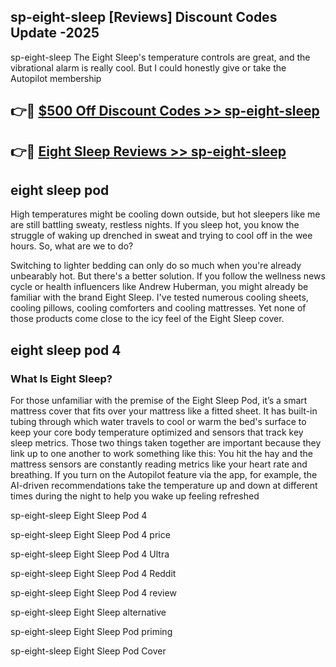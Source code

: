## sp-eight-sleep [Reviews​] Discount Codes Update -2025

sp-eight-sleep The Eight Sleep's temperature controls are great, and the vibrational alarm is really cool. But I could honestly give or take the Autopilot membership

## 👉🔴 [$500 Off Discount Codes >> sp-eight-sleep](http://download.freeplayer.one?title=sp-eight-sleep&ref=18-ES)

## 👉🔴 [Eight Sleep Reviews >> sp-eight-sleep](http://download.freeplayer.one?title=sp-eight-sleep&ref=18-ES)

## eight sleep pod

High temperatures might be cooling down outside, but hot sleepers like me are still battling sweaty, restless nights. If you sleep hot, you know the struggle of waking up drenched in sweat and trying to cool off in the wee hours. So, what are we to do?

Switching to lighter bedding can only do so much when you're already unbearably hot. But there's a better solution. If you follow the wellness news cycle or health influencers like Andrew Huberman, you might already be familiar with the brand Eight Sleep. I've tested numerous cooling sheets, cooling pillows, cooling comforters and cooling mattresses. Yet none of those products come close to the icy feel of the Eight Sleep cover.

## eight sleep pod 4

### What Is Eight Sleep?

For those unfamiliar with the premise of the Eight Sleep Pod, it’s a smart mattress cover that fits over your mattress like a fitted sheet. It has built-in tubing through which water travels to cool or warm the bed's surface to keep your core body temperature optimized and sensors that track key sleep metrics. Those two things taken together are important because they link up to one another to work something like this: You hit the hay and the mattress sensors are constantly reading metrics like your heart rate and breathing. If you turn on the Autopilot feature via the app, for example, the AI-driven recommendations take the temperature up and down at different times during the night to help you wake up feeling refreshed

sp-eight-sleep Eight Sleep Pod 4

sp-eight-sleep Eight Sleep Pod 4 price

sp-eight-sleep Eight Sleep Pod 4 Ultra

sp-eight-sleep Eight Sleep Pod 4 Reddit

sp-eight-sleep Eight Sleep Pod 4 review

sp-eight-sleep Eight Sleep alternative

sp-eight-sleep Eight Sleep Pod priming

sp-eight-sleep Eight Sleep Pod Cover